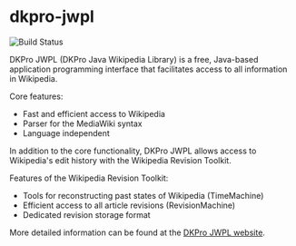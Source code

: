 # dkpro-jwpl

![Build Status](https://github.com/dkpro/dkpro-jwpl/actions/workflows/maven.yml/badge.svg)

DKPro JWPL (DKPro Java Wikipedia Library) is a free, Java-based application programming interface that facilitates access to all information in Wikipedia.

Core features:
   * Fast and efficient access to Wikipedia
   * Parser for the MediaWiki syntax
   * Language independent

In addition to the core functionality, DKPro JWPL allows access to Wikipedia's edit history with the Wikipedia Revision Toolkit.

Features of the Wikipedia Revision Toolkit:
   * Tools for reconstructing past states of Wikipedia (TimeMachine)
   * Efficient access to all article revisions (RevisionMachine)
   * Dedicated revision storage format

More detailed information can be found at the [DKPro JWPL website](https://dkpro.github.io/dkpro-jwpl/).
